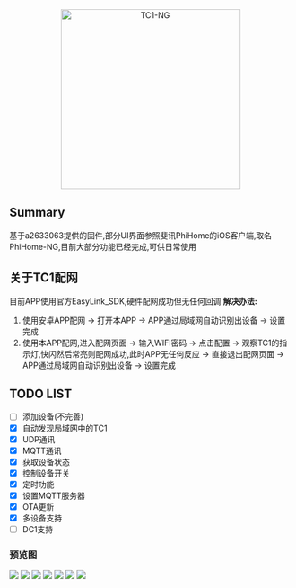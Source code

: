 <div align="center">
<img width="320" height="320" src="TC1_Logo.png" alt="TC1-NG"/>
</p>
</div>

## Summary

基于a2633063提供的固件,部分UI界面参照斐讯PhiHome的iOS客户端,取名PhiHome-NG,目前大部分功能已经完成,可供日常使用

## 关于TC1配网

目前APP使用官方EasyLink_SDK,硬件配网成功但无任何回调
**解决办法:**   
1. 使用安卓APP配网 -> 打开本APP -> APP通过局域网自动识别出设备 -> 设置完成  
2. 使用本APP配网,进入配网页面 -> 输入WIFI密码 -> 点击配置 -> 观察TC1的指示灯,快闪然后常亮则配网成功,此时APP无任何反应 -> 直接退出配网页面 -> APP通过局域网自动识别出设备 -> 设置完成


## TODO LIST

- [ ] 添加设备(不完善)
- [x] 自动发现局域网中的TC1
- [x] UDP通讯
- [x] MQTT通讯
- [x] 获取设备状态
- [x] 控制设备开关
- [x] 定时功能
- [x] 设置MQTT服务器
- [x] OTA更新
- [x] 多设备支持
- [ ] DC1支持

### 预览图
![](https://github.com/HuaZao/TC1-NG/blob/master/ScreenShot1.png)
![](https://github.com/HuaZao/TC1-NG/blob/master/ScreenShot8.png)
![](https://github.com/HuaZao/TC1-NG/blob/master/ScreenShot2.png)
![](https://github.com/HuaZao/TC1-NG/blob/master/ScreenShot3.png)
![](https://github.com/HuaZao/TC1-NG/blob/master/ScreenShot4.png)
![](https://github.com/HuaZao/TC1-NG/blob/master/ScreenShot5.png)
![](https://github.com/HuaZao/TC1-NG/blob/master/ScreenShot6.png)
